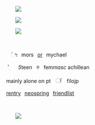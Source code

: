 <p align="center"><img src="https://64.media.tumblr.com/0f70e149ee810226ef994721d7830d57/f4ae1055fc1e8cd8-bb/s1280x1920/803ee242ebd3c957d43f3a327b41b8048aa33273.pnj"></p>
<p align="center"><img src="https://files.catbox.moe/sdrauj.png"></p>
<p align="center"><img src="https://komarev.com/ghpvc/?username=fleurdeli&color=c7b09b&style=for-the-badge&label=(⁠*⁠´.｀⁠*⁠)&style=plastic"></p>

⠀ 
⠀ 
⠀


⠀⠀⠀⠀⠀⠀⠀⠀⠀⠀⠀⠀⠀⠀⠀⠀⠀⠀      ⠀⠀⠀ㅤ۫ೀ⠀mors⠀[or](https://pronouns.cc/@paranormal)⠀mychael 


⠀⠀⠀⠀⠀⠀⠀⠀⠀⠀⠀⠀⠀⠀⠀⠀⠀⠀      ⠀⠀⠀ ﾟׅ   *5*teen⠀⁠♱⠀fem*masc* achillean


⠀⠀⠀⠀⠀⠀⠀⠀⠀⠀⠀⠀⠀⠀⠀⠀⠀⠀   ⠀⠀⠀mainly alone on ptㅤ𓋜ㅤfilojp


⠀⠀⠀⠀⠀⠀⠀⠀⠀⠀⠀⠀⠀⠀⠀     ⠀⠀⠀⠀⠀⠀[rentry](https://rentry.co/dearestpatient)⠀[neospring](https://neospring.org/@paranormal)⠀[friendlist](https://rentry.co/witheringhope)
⠀

⠀
<p align="center"><img src="https://64.media.tumblr.com/b9477c1d61658f113b19ae65a191ff7a/f4ae1055fc1e8cd8-9a/s1280x1920/cb5912b0aa31eedf30e544317dee13195d606474.pnj"></p>
